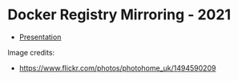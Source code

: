 # Docker Registry Mirroring - 2021

- [Presentation](https://sudo-bmitch.github.io/presentations/reg-mirror-2021/presentation.html)

Image credits:

- https://www.flickr.com/photos/photohome_uk/1494590209
